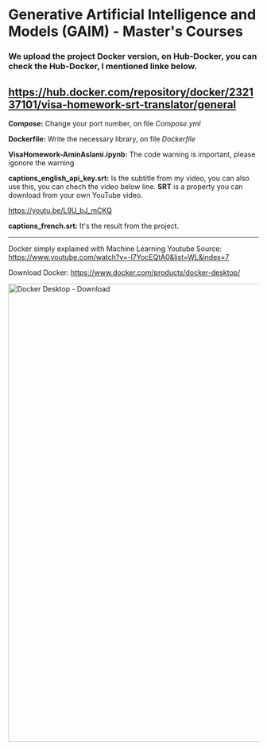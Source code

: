 # Generative Artificial Intelligence and Models (GAIM) - Master's Courses

### We upload the project Docker version, on Hub-Docker, you can check the Hub-Docker, I mentioned linke below.
https://hub.docker.com/repository/docker/232137101/visa-homework-srt-translator/general
---------------------------------------------------------------------------------------
**Compose:** Change your port number, on file _Compose.yml_

**Dockerfile:** Write the necessary library, on file _Dockerfile_

**VisaHomework-AminAslami.ipynb:** The code warning is important, please igonore the warning

**captions_english_api_key.srt:** Is the subtitle from my video, you can also use this, you can chech the video below line. **SRT** is a property you can download from your own YouTube video.

https://youtu.be/L9U_bJ_mCKQ

**captions_french.srt:** It's the result from the project.

------------------------------------------------------------------------------
Docker simply explained with Machine Learning
Youtube Source: https://www.youtube.com/watch?v=-l7YocEQtA0&list=WL&index=7

Download Docker: https://www.docker.com/products/docker-desktop/

<img width="923" alt="Docker Desktop - Download" src="https://github.com/user-attachments/assets/074bbe50-51c6-4a58-ab1d-d02fb83409a9">
